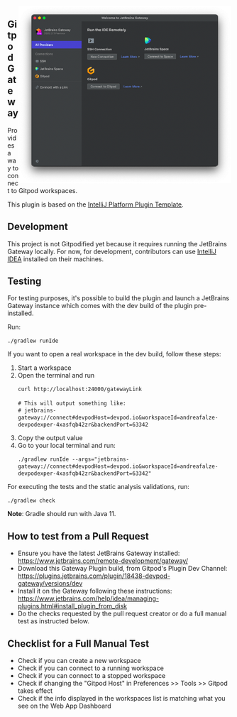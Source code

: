 <img align="right" height="400" src="./screenshot.png">

## Gitpod Gateway

<!-- Plugin description -->
Provides a way to connect to Gitpod workspaces.

<!-- Plugin description end -->

This plugin is based on the [IntelliJ Platform Plugin Template](https://github.com/JetBrains/intellij-platform-plugin-template).

## Development

This project is not Gitpodified yet because it requires running the JetBrains Gateway locally. For now, for development, contributors can use [IntelliJ IDEA](https://www.jetbrains.com/idea/) installed on their machines.

## Testing

For testing purposes, it's possible to build the plugin and launch a JetBrains Gateway instance which comes with the dev build of the plugin pre-installed.

Run:

```console
./gradlew runIde
```

If you want to open a real workspace in the dev build, follow these steps:

1. Start a workspace
2. Open the terminal and run
    ```console
    curl http://localhost:24000/gatewayLink

    # This will output something like:
    # jetbrains-gateway://connect#devpodHost=devpod.io&workspaceId=andreafalze-devpodexper-4xasfqb42zr&backendPort=63342
    ```
3. Copy the output value
4. Go to your local terminal and run:
    ```console
    ./gradlew runIde --args="jetbrains-gateway://connect#devpodHost=devpod.io&workspaceId=andreafalze-devpodexper-4xasfqb42zr&backendPort=63342"
    ```

For executing the tests and the static analysis validations, run:

```console
./gradlew check
```

**Note**: Gradle should run with Java 11.

## How to test from a Pull Request

- Ensure you have the latest JetBrains Gateway installed: https://www.jetbrains.com/remote-development/gateway/
- Download this Gateway Plugin build, from Gitpod's Plugin Dev Channel: https://plugins.jetbrains.com/plugin/18438-devpod-gateway/versions/dev
- Install it on the Gateway following these instructions: https://www.jetbrains.com/help/idea/managing-plugins.html#install_plugin_from_disk
- Do the checks requested by the pull request creator or do a full manual test as instructed below.

## Checklist for a Full Manual Test

- Check if you can create a new workspace
- Check if you can connect to a running workspace
- Check if you can connect to a stopped workspace
- Check if changing the "Gitpod Host" in Preferences >> Tools >> Gitpod takes effect
- Check if the info displayed in the workspaces list is matching what you see on the Web App Dashboard
